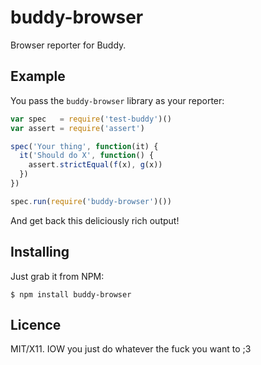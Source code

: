 # buddy-browser

Browser reporter for Buddy.

## Example

You pass the `buddy-browser` library as your reporter:

```js
var spec   = require('test-buddy')()
var assert = require('assert')

spec('Your thing', function(it) {
  it('Should do X', function() {
    assert.strictEqual(f(x), g(x))
  })
})

spec.run(require('buddy-browser')())
```

And get back this deliciously rich output!


## Installing

Just grab it from NPM:

    $ npm install buddy-browser
    
## Licence

MIT/X11. IOW you just do whatever the fuck you want to ;3
